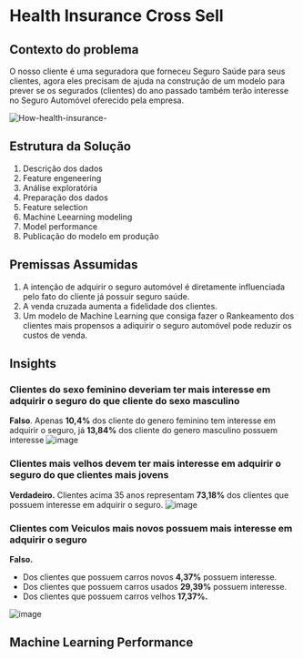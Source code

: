 # Health Insurance Cross Sell

## Contexto do problema

O nosso cliente é uma seguradora que forneceu Seguro Saúde para seus clientes, agora eles precisam de ajuda na construção de um modelo para prever se os segurados (clientes) do ano passado também terão interesse no Seguro Automóvel oferecido pela empresa.

![How-health-insurance-](https://user-images.githubusercontent.com/81040797/146363458-13cb65b7-c42a-42dc-bd86-24b4eec1aae4.jpg)

## Estrutura da Solução

1. Descrição dos dados
2. Feature engeneering
3. Análise exploratória
4. Preparação dos dados
5. Feature selection
6. Machine Leearning modeling
7. Model performance
8. Publicação do modelo em produção

## Premissas Assumidas
1. A intenção de adquirir o seguro automóvel é diretamente influenciada pelo fato do cliente já possuir seguro saúde.
2. A venda cruzada aumenta a fidelidade dos clientes.
3. Um modelo de Machine Learning que consiga fazer o Rankeamento dos clientes mais propensos a adiquirir o seguro automóvel pode reduzir os custos de venda.

## Insights
### Clientes do sexo feminino deveriam ter mais interesse em adquirir o seguro do que cliente do sexo masculino
**Falso**. Apenas **10,4%** dos cliente do genero feminino tem interesse em adquirir o seguro, já **13,84%** dos cliente do genero masculino possuem interesse
![image](https://user-images.githubusercontent.com/81040797/146605510-2755ca8b-e5df-4df8-b041-a74067fc2c6b.png)

### Clientes mais velhos devem ter mais interesse em adquirir o seguro do que clientes mais jovens
**Verdadeiro.** Clientes acima 35 anos representam **73,18%** dos clientes que possuem interesse em adquirir o seguro.
![image](https://user-images.githubusercontent.com/81040797/146624726-3f84da3f-9787-4522-9144-45ff2ec64222.png)


### Clientes com Veiculos mais novos possuem mais interesse em adquirir o seguro
**Falso.**
- Dos clientes que possuem carros novos **4,37%** possuem interesse.
- Dos clientes que possuem carros usados **29,39%** possuem interesse.
- Dos clientes que possuem carros velhos **17,37%.**

![image](https://user-images.githubusercontent.com/81040797/146606750-29b46b99-45f1-4625-ae1c-d1890c7bc5ab.png)

## Machine Learning Performance
